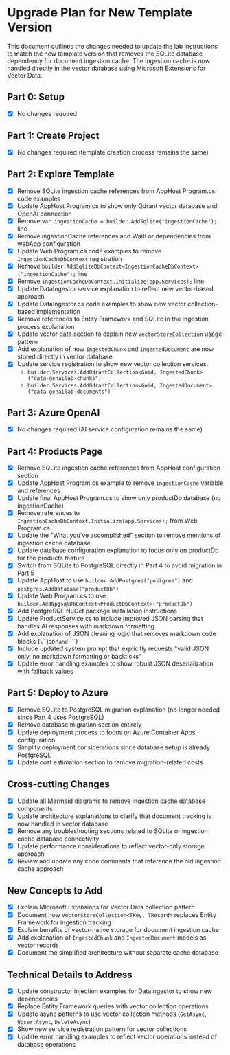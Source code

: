 # Upgrade Plan for New Template Version

This document outlines the changes needed to update the lab instructions to match the new template version that removes the SQLite database dependency for document ingestion cache. The ingestion cache is now handled directly in the vector database using Microsoft Extensions for Vector Data.

## Part 0: Setup

- [x] No changes required

## Part 1: Create Project

- [x] No changes required (template creation process remains the same)

## Part 2: Explore Template

- [x] Remove SQLite ingestion cache references from AppHost Program.cs code examples
- [x] Update AppHost Program.cs to show only Qdrant vector database and OpenAI connection
- [x] Remove `var ingestionCache = builder.AddSqlite("ingestionCache");` line
- [x] Remove ingestionCache references and WaitFor dependencies from webApp configuration
- [x] Update Web Program.cs code examples to remove `IngestionCacheDbContext` registration
- [x] Remove `builder.AddSqliteDbContext<IngestionCacheDbContext>("ingestionCache");` line
- [x] Remove `IngestionCacheDbContext.Initialize(app.Services);` line
- [x] Update DataIngestor service explanation to reflect new vector-based approach
- [x] Update DataIngestor.cs code examples to show new vector collection-based implementation
- [x] Remove references to Entity Framework and SQLite in the ingestion process explanation
- [x] Update vector data section to explain new `VectorStoreCollection` usage pattern
- [x] Add explanation of how `IngestedChunk` and `IngestedDocument` are now stored directly in vector database
- [x] Update service registration to show new vector collection services:
  - `builder.Services.AddQdrantCollection<Guid, IngestedChunk>("data-genailab-chunks")`
  - `builder.Services.AddQdrantCollection<Guid, IngestedDocument>("data-genailab-documents")`

## Part 3: Azure OpenAI

- [x] No changes required (AI service configuration remains the same)

## Part 4: Products Page

- [x] Remove SQLite ingestion cache references from AppHost configuration section
- [x] Update AppHost Program.cs example to remove `ingestionCache` variable and references
- [x] Update final AppHost Program.cs to show only productDb database (no ingestionCache)
- [x] Remove references to `IngestionCacheDbContext.Initialize(app.Services);` from Web Program.cs
- [x] Update the "What you've accomplished" section to remove mentions of ingestion cache database
- [x] Update database configuration explanation to focus only on productDb for the products feature
- [x] Switch from SQLite to PostgreSQL directly in Part 4 to avoid migration in Part 5
- [x] Update AppHost to use `builder.AddPostgres("postgres")` and `postgres.AddDatabase("productDb")`
- [x] Update Web Program.cs to use `builder.AddNpgsqlDbContext<ProductDbContext>("productDb")`
- [x] Add PostgreSQL NuGet package installation instructions
- [x] Update ProductService.cs to include improved JSON parsing that handles AI responses with markdown formatting
- [x] Add explanation of JSON cleaning logic that removes markdown code blocks (`\`\`\`json` and `\`\`\``)
- [x] Include updated system prompt that explicitly requests "valid JSON only, no markdown formatting or backticks"
- [x] Update error handling examples to show robust JSON deserialization with fallback values

## Part 5: Deploy to Azure

- [x] Remove SQLite to PostgreSQL migration explanation (no longer needed since Part 4 uses PostgreSQL)
- [x] Remove database migration section entirely
- [x] Update deployment process to focus on Azure Container Apps configuration
- [x] Simplify deployment considerations since database setup is already PostgreSQL
- [x] Update cost estimation section to remove migration-related costs

## Cross-cutting Changes

- [x] Update all Mermaid diagrams to remove ingestion cache database components
- [x] Update architecture explanations to clarify that document tracking is now handled in vector database
- [x] Remove any troubleshooting sections related to SQLite or ingestion cache database connectivity
- [x] Update performance considerations to reflect vector-only storage approach
- [x] Review and update any code comments that reference the old ingestion cache approach

## New Concepts to Add

- [x] Explain Microsoft Extensions for Vector Data collection pattern
- [x] Document how `VectorStoreCollection<TKey, TRecord>` replaces Entity Framework for ingestion tracking
- [x] Explain benefits of vector-native storage for document ingestion cache
- [x] Add explanation of `IngestedChunk` and `IngestedDocument` models as vector records
- [x] Document the simplified architecture without separate cache database

## Technical Details to Address

- [x] Update constructor injection examples for DataIngestor to show new dependencies
- [x] Replace Entity Framework queries with vector collection operations
- [x] Update async patterns to use vector collection methods (`GetAsync`, `UpsertAsync`, `DeleteAsync`)
- [x] Show new service registration pattern for vector collections
- [x] Update error handling examples to reflect vector operations instead of database operations
